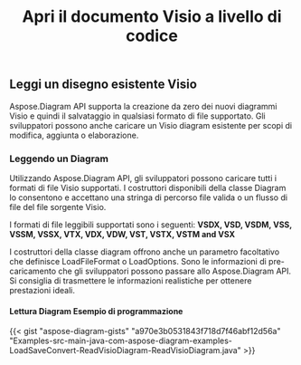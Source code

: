 ﻿---
title: Apri il documento Visio a livello di codice
linktitle: Apri il documento Visio
type: docs
weight: 20
url: /it/java/open-visio-document/
description: Questa pagina descrive come aprire il documento Visio da zero con la libreria Aspose.Diagram.
---
## **Leggi un disegno esistente Visio**
Aspose.Diagram API supporta la creazione da zero dei nuovi diagrammi Visio e quindi il salvataggio in qualsiasi formato di file supportato. Gli sviluppatori possono anche caricare un Visio diagram esistente per scopi di modifica, aggiunta o elaborazione.
### **Leggendo un Diagram**
Utilizzando Aspose.Diagram API, gli sviluppatori possono caricare tutti i formati di file Visio supportati. I costruttori disponibili della classe Diagram lo consentono e accettano una stringa di percorso file valida o un flusso di file del file sorgente Visio.

I formati di file leggibili supportati sono i seguenti:
**VSDX, VSD, VSDM, VSS, VSSM, VSSX, VTX, VDX, VDW, VST, VSTX, VSTM and VSX**

I costruttori della classe diagram offrono anche un parametro facoltativo che definisce LoadFileFormat o LoadOptions. Sono le informazioni di pre-caricamento che gli sviluppatori possono passare allo Aspose.Diagram API. Si consiglia di trasmettere le informazioni realistiche per ottenere prestazioni ideali.
#### **Lettura Diagram Esempio di programmazione**
{{< gist "aspose-diagram-gists" "a970e3b0531843f718d7f46abf12d56a" "Examples-src-main-java-com-aspose-diagram-examples-LoadSaveConvert-ReadVisioDiagram-ReadVisioDiagram.java" >}}
